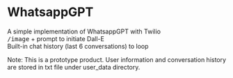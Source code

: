 # WhatsappGPT
A simple implementation of WhatsappGPT with Twilio
<br>
<kbd>/image</kbd> + prompt  to initiate Dall-E <br>
Built-in chat history (last 6 conversations) to loop

<div>
Note: This is a prototype product. User information and conversation history are stored in txt file under user_data directory.
